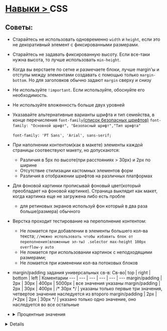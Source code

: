 # [Навыки > ](../teach.md)CSS

## Советы:
* Старайтесь не использовать одновременно `width` и `height`, если это не декоративный элемент с фиксированными размерами.
* Старайтесь не задавать фиксированную высоту. 
    Если все-таки нужна высота, то лучше использовать `min-height`.
* Когда вы верстаете по сетке и размечаете блоки, лучше margin'ы и отступы между элементами создавать с помощью только `margin-bottom`. 
    Но для заголовков обычно задают `margin` сверху и снизу
* Не используйте `!important`. Если используйте, обоснуйте его необходимость.
* Не используйте вложенность больше двух уровней
* Указавайте альтернативные варианты шрифта и тип семейства, в конце перечисления `font-family`[(список безопасных шрифтов)](https://www.cssfontstack.com/)
    `font-family: "Основной шрифт", "Безопасный шрифт","Тип шрифта"`
    
     `font-family: 'PT Sans', 'Arial', sans-serif;`
* При наполнении контентом(как в макете) элементы каждой страницы 
соотвествуют макету, но допускаются: 
    * Различия в 5px по высоте(при расстояниях > 30px) и 2px по ширине
    * Отсутствие стилизации кастомных элементов форм
    * Различия в отображении шрифтов на различных платформах
* Для фоновой картинки прописывай фоновый цвет(который преобладает на фоновой картинке). Страница выклядит как макет, когда картинка еще не загружена либо есть пробле
    * для ретиновых экранов используй фон который в два раза больше(размера) обычного
* Верстка проходит тестирование на переполнение контентом:
    * Не ломается при добавлении в элементы большего кол-ва текста;
        `//можно использовать чтобы избавить блок от переполнения(вложенные эл-ты)
            .selector
                max-height 100px
                overflow-y auto
        `
    * Не ломается при использовании картинок с неподходящими размерами;
    * Не ломается при изменении кол-ва потоковых блоков
* margin/padding задания универсальных св-в:
Св-во| top | right | bottom | left | Коментарии
--- | --- | --- | --- | --- | ---
margin/padding | 2px | 30px | 400px | 5000px | все значения указаны
margin/padding | 2px | 30px | 400px | /* 30px */ | указаны только первые три значения, четвертое значение наследуется из второго
margin/padding | 2px | /*2px | 2px | 30px */ | указано только одно значение, оно наследуется во все остальные
* <details><summary>Процентные значения</summary>
    - ширина, заданная в процентах, считается относительно ширины содержащего блока
    - высота, заданная в процентах, считается относительно высоты содержащего блока, но только если она задана явно
    - margin-left/right и padding-left/right заданная в процентах считаются относительно содержащего блока
    - высота содержащего блока(если не задана) = сумма места, занимаемого его детьми
<details>

* Текст не выпадает из блоков, нижерасположенные блоки не скрываются смещение блоков в потоке сохраняет логику потока(не приводит к нарушению сетки)
* Для картинок(галереи, лого, и т.д.) задавайте фиксированные размеры. Защитит верстку от разваливания
* Если задаете фон для элемента, то тут же задавайте контрастный цвет для текста
* Не используй `outline none`. Это св-во необходимо чтобы можно было пользоваться сайтом с помощью клавиатуры

* <details><summary>**Скрываем элемент(одновременно оставить доступным)**</summary>
.selector 
    position absolute
    clip rect(0 0 0 0)
    width 0
    height 0

Что бы скрыть тект внутри ссылки можно обернуть текст в `span` и затем его скрыть
    `//pug
    a.social-btn(href='#')
        span Вконтакте
    //stylus
    social-btn span
        display none      
     `
<details>
  
* [Вы не знаете CSS](https://youtu.be/VoA-aQu75Xk)
    * em
    * i
<details>
    <summary>
        Использование внешних шрифтов
    </summary>
    
[Подключение нестандартных шрифтов.](https://fontstorage.com/blog/about-font-face-part-one/)[Часть 2.](https://fontstorage.com/blog/about-font-face-part-two/)
[Поиск шрифтов:](https://www.fontsquirrel.com/tools/webfont-generator)
![](./img/fontsSquierrel.jpg)    
</details>
* Что такое поток документа? Блочная модель документа

    **Поток документа** 
        Управлять потоком можно с помощью:
            - блочной модели(управляет размером модели и отступами между ними)
            - изменяют направление потока(`float, flexbox`)
            
<details>
<summary>Блочные элементы - <div>,<section>,<h1>...<h6>,<p>,<ul>,<ol></summary>
Особенности:
- Принудительный перенос строки
- Воспринимают ширину, высоту, внутрение и внешние отступы.
- Занимают все достпуное по ширине пространство
- По высоте подстараиваются под содержимое
**Св-ва блочных моделей(влияют на размер элемента):**
- width(ширина содержимого)
- height(высота содержимого) //лучше никогда не устанавливавать фиксированную высоту для блока который может изменяться
- margin(внешний отступ)
- padding(внутрение отступы)
- border
Тонкости блочной модели:
- Схлопование внешних отступов(margin)
    Когда у двух элементов есть смежные margin'ы() - то выбирается наибольший
        margin-bottom: 20px
        margin-top: 40px //выберется этот
- Выпадание внешних отступов(margin)
    В вертикальном направлении внешний отступ(margin) вложенного блока может выпадать из родительского и отталкивать оба блока
- Как расположить элемент по центру
- Ширина по умолчанию 100%
- box-sizing
<details>

<details>
<summary>
    Строчные элементы - фрагменты текста: <span>,<a>,<strong>,<em>,<b>,<i>,<time>
</summary>
    Особенности:
    - Нет переноса строки до и после - можно расопологать на одной строке
    - Ширина и высота зависят только от содержвания, задать размеры
    - Воспринимают только горизонтальные отступы
    - Ведут себя как текст
    Св-ва строчных элементов:
    - Не реагируют на width и height
    - Воспринимают только горизонтальные margin и padding
    - Рамки border отображаются со всех сторон, но увеличивают размер элемента только в горизонтальном направлении
    - То есть рамки моогут "залезть" на соседние строки
<details>

* Как бороться с выпаданием?
    Родительскому блоку можно задать одно из следуюших св-в:
        
        overflow: hidden;   //использовать осторожно
       
        padding-top: 1px;   /или
        padding-bottom: 1px;
        
        border-top: 1px solid transparent;  //или
        border-bottom: 1px solid transparent;
* Как расположить элемент по центру?
    
    div{
        width: [меньше чем ширина родителя]px;    
        margin-left: auto;
        margin-right: auto;
        
        /*часто пишут так*/
        margin 0 auto     //позиционирование элемента внутри блока по центру
    }
* width: auto; и width: 100%
    ![](./img/html&CssWidthAutoWidth100%25.png)
    
**Решение** Сво-во box-sizing
    ![](./img/html&CssBoxSizing.png)
    1. box-sizing точечно
        Используется стандартная блочная модель, a box-sizing включается для отдельных элементов
        .borderBoxComponent{
            box-sizing: border-box;
        }
    2. box-sizing по умолчанию через inherit
        box-sizing включается для всех элементов с возможностью переопределения
            *,*::before, *::after{
                box-sizing: inherit;
            }
            html{
                box-sizing: border-box;
            }
            .content-box-component{
                box-sizing: content-box;
            }

<details>            
<summary>**Приемы постороения сеток:**</summary>
    * float
    * display: inline-block
    * display: table
    * display: flex
    * display: inline-flex
    
    #### Св-во `float`
        Задумывалось для обтекания блоков текстом
        Возможные значения: left, right, none
        Прижимают элемент к левому или правому краю родителя
        * Элементы со св-м float называют "плавающими"
        * Плавающий элемент ужимается под контент
        * Плавающий элемент частично выпадает из потока
            * Плавающий элемент "не виден" последующим блочным элементам
            * Последующие строчные элементы его обтекают
            ![](./img/html&CssFloat.png)
            * Выпадают из родительских блоков
            ![](./img/html&CssFloatParents.png
            * Плавающие элементы вытаются встать друг за другом в ряд, если есть место.
                Если места не хватает - встают ниже
            Как предотвратить выпадание?
                Прием "распорка": использовать св-во `clear:both` у элемента, расположенного до плавающих(float). Чем ближе - тем лучше
                пример(https://codepen.io/dmarineac/pen/LQMvxM)
                ![](./img/html&CssClearBoth.png)
                
                еще один вариант распорки
                    .row::after{
                        content: "";
                        display: table;
                        clear: both;
                    }
                    
    #### Св-во `display inline-block`
        Особенности:
            * Снаружи как строчный, внутри как блочный
            * Воспринимает ширину, высоту, внутрение и внешние отступы
            * Ширина по умолчнанию ужимается под содержание
            * Можно распологать на одной строке(отсутствуют принудительные переносы)
            * Вопринимают "текстовые св-ва", например `vertical-align` или `text-align`
            * Логичное поведение при переносе строк
        
        Блочно-строчные используют для верстки:
            * декоративных элементов
            * кнопок 
            * многоколоночных списков(товары в каталоге). Особенно если блоки в дизайне не "притирку"

    #### Св-во `display flex`
        `flex 0 1 auto` //сокращенная запись
            flex-grow 0
            flex-shrink 1
            flex-basis auto
        Особенности:
            * Размеры flex элементов рассчитываются как в блочной модели: рамки + отступы + размеры содержания
            * Работает box-sizing
            * Флекс элементы по-умолчанию ужимаются под содержимое
            * Не работает float
            * Внешние отступы не схлопываются и не выпадают
            * Все флекс-элементы в флекс-контейнере становятся блочными
            
        Не используйте для разметки текста flex, для текста лучше использовать строчные, блочно-строчные элементы
        `flex` хорош для разметки интерфейсных эл-ов, кнопочек, форм, переключателей, для сеток. `grid` - только сетки
        
         Алгоритм раскладки во флексах:
            * Определение базовых размеров(размер вдоль главной оси - `flex-basis`)
                - `flex-basis: auto` - значение по-умолчанию
                - Если `flex-basis` задано, то оно переопределяет `width` или `height`(в зависимости от направления главной оси)
                - Внутрение отступы и рамки тоже участвуют в расчете базовых размеров
                
            * Перераспределение свободного места:
                * Изменение размеров гибких элементов
                    * Перераспределение просходит после этапа определения базовых размеров
                    
                        `flex-grow`
                    
                        **Не используйте flex-grow для задания точных размеров**
                    * Флекс-элементы умеют перераспределять свободное пространство и за счет него изменять свои размеры(уменьшать или увеличивать)
                    
                        `flex-shrink`
                            - Если есть отрицательное пространство, то эл-т может его поглотить и уменьшиться 
                            - Для этого `flex-shink` должет быть больше 0 
                            - `flex-shink`: 1 - значение по-умолчанию
                            - Если эл-ов с положительным `flex-shink` несколько, то они делят отрицательное пространство пропорционально своим `flex-shink` и базовым размерам
                
                * Автоматические отступы
                
                    `margin: auto`
                    
                        - работает во всех направлениях
                        - съедает свободное место
                        - если у нескольких эл-ов есть автоматические отступы, то свободное место делится поровну
                        - свободное место "съедается" до работы выравниваний - выравнивания "ломаются"
                    
                * Выравнивание элементов
                    Выравнивание вдоль главной/поперечной оси
                
                        `justify-content`  //выравнивание вдоль главной оси
                        
                        `align-items`  //выравнивание поперек главной оси(на весь флекс-контейнер)
                            `align-items flex-start`    //выровняет высоту контейнера под содержимое
                        `align-self`    //выравнивание поперек главной оси(только для флекс-элемента)
            * Применение ограниченных размеров(min-width, max-width, min-height, max-height)(Использовать осторожно)
                Мин и макс размеры(min-width, max-width, min-height и max-height) не влияют на базовый размер
                Они применяются в самом конце работы мех-ма расчета размеров и свободного пространства
                Возможные эффекты "выпадания" из потока. 
        
        Построение сеток на flex:
            * Всегда явно задавайте размер колонок: width/height или flex-basis
            * Расстояние между колонок можно задавать с помошью 
                `justify-content`, если отступы одинаковые
                с помощью `margin`, если отступы разные
            * Если кол-во колонок изменяется(карточный интерфейс), то `margin` предпочтительней
            * Следите за псевдоэлементами у флекс-контейнера(они тоже считаются флекс-элементами)
            * `flex-grew` **не подходит** если нужно добиться точного соответствия макету(для задания точных ширин)
                - ипользуйте `flex-grow` для резиновых раскладок и адаптивности без медиавыражений
            `flex-wrap`   //многострочный флекс-контейнер(nowrap - по умолчанию, элементы не будут переноситься на новые строки, даже если не влезают)

        flex-direction  //изменение направления главной оси
        order   //порядок элементов
        `align-items/align-content: stretch`       
        
        
        [Песочница FlexyBoxes](http://the-echoplex.net/flexyboxes/)
        [Сборник типовых примеров. Solved by Flexbox](https://philipwalton.github.io/solved-by-flexbox/)
        [Basic concepts of flexbox](https://developer.mozilla.org/en-US/docs/Web/CSS/CSS_Flexible_Box_Layout/Basic_Concepts_of_Flexbox)
        [Сборник багов Flexbugs](https://github.com/philipwalton/flexbugs)
        
<details>        
       
### Специфичность и приоритеты
* [Наследование и каскадирование](https://htmlacademy.ru/courses/66)

<details>
<summary>Блочные и строчные элементы</summary>

        **Блочиные элементы:**
            * Принудительный перенос строки до и после.
            * Воспринимают ширину, высоту, внутрение и внешние отступы.
            * Занимают все доступное место по ширине пространство.
            * По высоте подстраиваются под содержимое.
            
        **Строчные элементы:**
            * Нет переносов строки до и после - можно располагать с одной строке.
            * Ширина и высота зависят только от содержания, задать размеры с помощью CSS нельзя.
            * Воспринимают только горизонтальные отступы.
            * Ведут себя как текст.
<details>    



* Схлопывание внешних отступов 
* Выпадание внешних отступов. Как бороться с выпадением?    
* Приемы построения сеток: display, [float](https://habrahabr.ru/post/136588/)[(два)](http://softwaremaniacs.org/blog/2005/12/01/css-layout-float/) - частичное выпадение из потока
    float:
        Изначально задумывался для эффекта обтекания картинки текстом.
        Возможны значения: left, right, none.
        Позволяет прижать элемент к правому или левому краю родителя.
        Плавающий float элемент ужимается под контент.
        Плавающий float элемент частично выпадает из потока.
        
* flex 
* box-sizing
* inline-block
    * Снаружи как строчный, внутри как блочный
    * Воспринимает ширину/высоту/внутрение/внешние отступы
    * Ширина по умолчанию ужимается под содержание
    * Можно распологать на одной строке(отстутствуют принудительные переносы)
    * Воспринимают "текстовые св-ва" напр. `vertical-align` или `text-align`
    * Логичное поведение при переносе строк. 
    
    Блочно-строчные обычно используются для верстки:
     * Декоративных элементов
     * Кнопок
     * Меню
     * Многоколоночных списков(товары в каталоге, достижения в академии и др.)
    
    [Борьба с пробелами между блочно-строчными элементами](https://htmlacademy.ru/blog/21-fighting-the-space-between-inline-block-elements)
    В блочно-строчных элементах указывайте `vertical-align: top;` 
    Не используйте float и inline-block вместе
    Чтобы не изменялся размер сеток когда в html коде вы редактируете контент(пробелы, другие символы, "борьба с пробелами между блочно-строчными элементами"). Можно родительскому элементу установить `font-size: 0px;` А уже самому элементу указать явно размер шрифта: `font-size: yourValue px;`
* border
* vertical-align
* [Выравнивание элементов](http://htmlbook.ru/content/vyravnivanie-elementov),[два](https://webgyry.info/vyiravnivanie-bloka-div-so-svoystvom-position-absolute-ili-fixed-po-tsentru/),[три](https://habrahabr.ru/post/189696/)
* `position: absoulute/relative`

* Позиционирование: float, inline блоки,  css таблицы, flexbox position. z-index.
    Позиционирование(вырывается из потока):
        * Гибкий механизм расположения эл-ов
        * Не используйте для создания сеток
        * Использование для декоративных эл-ов интерфейса
        
    `position`
    
    `position relative` //относительное
        * Смещение эл-та относительно своего положения
            `left/right``top/bottom`
        * Управление точкой отсчета абсолютных элементов
        * Участвует в "наслаивании"
    `position absolute` //абсолютное позиционирование
        * Элемент выпадает из потока
        * Сжимает под содержимое
        * Гибкая модель позиционирования
        * Св-ва задания координат ведут себя по-другому
        * Участвует в "наслаивании"
        * Если задаем строчному эл-ту - он становится блочным
    Изменение точки привязки:
        * Если среди родителей абсолютного эл-та есть тег с **относительным** позиционированием, то абсолютный привязывается к нему
        * Если относительных подителей несколько, то выбирается ближайщий
        
        position relative    //родительский элемент
            position absolute  //дочерний элемент который можно перемещать отсительно родительского
            top 50px
            right 50px
        
        Центровка:
            Для всяких иконок с фикс. размерами
                posititon absolute  //центруем элемент в центр 
                top 50%
                left %
                width 100px     //минус этого метода,
                height 100px    //нам нужно знать фиксированный размер эл-та
                margin-top -50px    //и он вне потока
                margin-left -50px
            Для картинки (чтобы не выходила за рамки родительского блока)
                img
                    max-witdh 100%  //это 
                    height auto     //универсальный прием
                    
                .selector img
                    witdh 256px     //задаем размеры
                    height 100px    //точечно
                    
            Если нужен элемент который мог бы быть вырван из потока, но при этом его габариты менялись, но центровка сохранялась - используй трансформацию
            Если нужно чтобы эл-т центровался по ширине/высоте и оставался в потоке - flexbox или css таблицы
            
        Положение по умолчанию - когда у всех координат занчение **auto**
            * Если абсолютному эл-ту не задавать никаких координат, то он привязывается левым верхним углом к той точке где был бы если бы был нормальным
            * Если точка смещается - он смещается вместе сней
            * Из этой точки его можно смещать внешними отступами(margin)
        
        
    
    Фиксированное позиционирование
        `position fixed`
        * Похоже на абсолютное позиционирование
        * Отчет координат всегда привязан к окну браузера
        * Элемент "прибавляется" к точке экрана и не смещается даже при прокрутке
        * Участвует в "наслаивании" 
         
    Закрепленное позиционирование
        `position sticky`
        * Комбинация относительного и фиксированного 
        * Поддержка пока слабая
        *  Д
        
    Управление порядков слоев
        `z-index 10`
        * У кого больше индекс, тот и выше
        * Выше тот, кто дальше к коде, если индекса нет или он одинаковый
        * Индекс работает только для относительных, абсолютных и фиксированных. 
<details>     
    <summary>**Псевдоэлементы. ::before ::after**</summary>
        
        selector::before/after
            content "" 
        
    К формам нельзя добавить псевдоэлементы
<details>
   
* Спрайты
    Содержательным изобр. спрайты не подходят 
    
* Внешние шрифты
    Google Fonts:
        Customize >  выбираем необходимые шрифты(чем больше галочек - чем тяжелее шрифт) 
                  Languages: > Cyrillic если нужен русский язык(Extended - не нужен, там много лишних эл-ов)
                             > Latin для латинского шрифта(Extended так же не нужен)
    
    woff2   самый современный формат файла шрифта             

<details>
<summary>* SVG, svg animation</summary>
    * Прописывайте размеры svg элементам
    * Полифил для svg
<details>                             
---                             
* Calc
* flex-grow                             
* visually-hidden                      
* Стилизация radio, checkbox, select. Можно ли стилизовать select?
* Выбор и стилизация label
* webp формат изображений
* background-size cover
* box-shadow````
* CSS Modules; CSS-in-JS; Atomic CSS    
* Conditional Comments(Условные комментарии)
* link preload
* font-display
* clip-path
* [http://htmlbook.ru/samlayout/internet-explorer/uslovnye-kommentarii](Условные комментарии)

* [Progressive Enhancement или всё-таки Graceful Degradation](https://habrahabr.ru/post/157115/)
    #### Progressive Enhancement(Прогрессивное улучшение)
    #### Graceful Degradation(Постепенная деградация)

[Курсы HTMLAcademy](https://htmlacademy.ru/courses)

### Styleguide
* [Code Guide by @mdo](http://codeguide.co/)

### @supprots

<details>
<summary>**Сбрасываем стили элементу**</summary>

        ``yourClass ul     //в основном сбрасывают стили в списках(и не только) чтобы убрать отсупы между элементами, и делаем это точечно(конкретному списку). Например для меню, где надо чтобы не было отступов между элементами меню
            marginn 0
            padding 0
            list-style none
            font-size 0``
<details>       
        
---
Полезные ссылки:
* [Все курсы Академии](https://htmlacademy.ru/courses) , [Тонкости верстки](https://www.coursera.org/learn/tonkosti-verstki/discussions), [Flexbox](https://flexbox.io/), [CssGrid](https://cssgrid.io/)
* [Полезные ссылки и материалы](http://forum.academy/t/poleznye-ssylki-i-materialy/378)
* Сервисы: 
    [Caniuse - проверка css св-в на кросбраузерность](https://caniuse.com/) 
    [CSS генератор](http://css3generator.com/)
    [Google fonts](https://fonts.google.com/)
    [Fontstorage](https://fontstorage.com/)
* [Изучение CSS Разметки](http://ru.learnlayout.com/)
* [Дайджесты front-end'a на Хабре](https://habrahabr.ru/company/zfort/)
* [Способы организации CSS-кода](https://habrahabr.ru/post/256109/) , [Организация кода для CSS препроцессоров](https://frontender.info/organizing-your-css-code-for-preprocessors/) , [Архитектура CSS](https://web-standards.ru/articles/css-architecture/)
* [Как работает nth-child](https://web-standards.ru/articles/nth-child/)